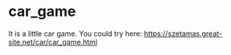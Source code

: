 # car_game
It is a little car game.
You could try here:
https://szetamas.great-site.net/car/car_game.html
